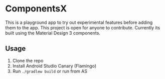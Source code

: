 # ComponentsX
This is a playground app to try out experimental features before adding them to the app. 
This project is open for anyone to contribute. Currently its built using the Material Design 3 components.



## Usage
1. Clone the repo
2. Install Android Studio Canary (Flamingo)
3. Run `./gradlew build` or run from AS
